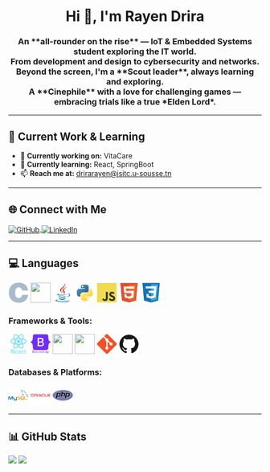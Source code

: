<h1 align="center">Hi 👋, I'm Rayen Drira</h1>
<h3 align="center">
An **all-rounder on the rise** — IoT & Embedded Systems student exploring the IT world. <br>
From development and design to cybersecurity and networks. <br>
Beyond the screen, I'm a **Scout leader**, always learning and exploring. <br>
A **Cinephile** with a love for challenging games — embracing trials like a true *Elden Lord*.
</h3>

---

## 🚀 Current Work & Learning
- 🔭 **Currently working on:** VitaCare  
- 🌱 **Currently learning:** React, SpringBoot  
- 📫 **Reach me at:** drirarayen@isitc.u-sousse.tn  

---

## 🌐 Connect with Me
<p align="left">
  <a href="https://github.com/rayendrira" target="_blank">
    <img align="center" src="https://img.shields.io/badge/GitHub-181717?style=for-the-badge&logo=github&logoColor=white" alt="GitHub"/>
  </a>
  <a href="https://www.linkedin.com/in/rayendrira/" target="_blank">
    <img align="center" src="https://img.shields.io/badge/LinkedIn-0A66C2?style=for-the-badge&logo=linkedin&logoColor=white" alt="LinkedIn"/>
  </a>
</p>

---

## 💻 Languages
<p>
  <img src="https://raw.githubusercontent.com/devicons/devicon/master/icons/c/c-original.svg" width="40" height="40" />
  <img src="https://raw.githubusercontent.com/devicons/devicon/master/icons/cpp/cpp-original.svg" width="40" height="40" />
  <img src="https://raw.githubusercontent.com/devicons/devicon/master/icons/java/java-original.svg" width="40" height="40" />
  <img src="https://raw.githubusercontent.com/devicons/devicon/master/icons/python/python-original.svg" width="40" height="40" />
  <img src="https://raw.githubusercontent.com/devicons/devicon/master/icons/javascript/javascript-original.svg" width="40" height="40" />
  <img src="https://raw.githubusercontent.com/devicons/devicon/master/icons/html5/html5-original.svg" width="40" height="40" />
  <img src="https://raw.githubusercontent.com/devicons/devicon/master/icons/css3/css3-original.svg" width="40" height="40" />
</p>

<h3 align="left">Frameworks & Tools:</h3>
<p>
  <img src="https://raw.githubusercontent.com/devicons/devicon/master/icons/react/react-original-wordmark.svg" width="40" height="40" />
  <img src="https://raw.githubusercontent.com/devicons/devicon/master/icons/bootstrap/bootstrap-plain-wordmark.svg" width="40" height="40" />
  <img src="https://www.vectorlogo.zone/logos/springio/springio-icon.svg" width="40" height="40" />
  <img src="https://www.vectorlogo.zone/logos/tailwindcss/tailwindcss-icon.svg" width="40" height="40" />
  <img src="https://raw.githubusercontent.com/devicons/devicon/master/icons/git/git-original.svg" width="40" height="40" />
  <img src="https://raw.githubusercontent.com/devicons/devicon/master/icons/github/github-original.svg" width="40" height="40" />
</p>

<h3 align="left">Databases & Platforms:</h3>
<p>
  <img src="https://raw.githubusercontent.com/devicons/devicon/master/icons/mysql/mysql-original-wordmark.svg" width="40" height="40" />
  <img src="https://raw.githubusercontent.com/devicons/devicon/master/icons/oracle/oracle-original.svg" width="40" height="40" />
  <img src="https://raw.githubusercontent.com/devicons/devicon/master/icons/php/php-original.svg" width="40" height="40" />
</p>

---

## 📊 GitHub Stats
<p align="left">
  <img src="https://github-readme-stats.vercel.app/api?username=rayendrira&show_icons=true&theme=tokyonight&count_private=true" width="48%" />
  <img src="https://github-readme-stats.vercel.app/api/top-langs/?username=rayendrira&layout=compact&theme=tokyonight" width="48%" />
</p>

